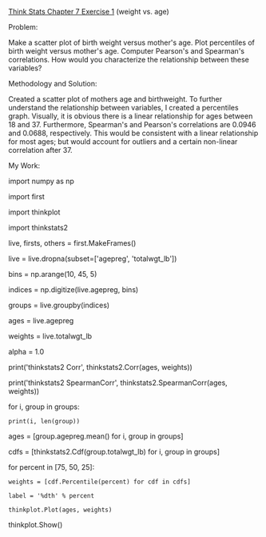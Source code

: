 [Think Stats Chapter 7 Exercise 1](http://greenteapress.com/thinkstats2/html/thinkstats2008.html#toc70) (weight vs. age)

Problem:

Make a scatter plot of birth weight versus mother's age.  Plot percentiles of birth weight versus mother's age.  Computer Pearson's and Spearman's correlations.  How would you characterize the relationship between these variables?


Methodology and Solution:

Created a scatter plot of mothers age and birthweight.  To further understand the relationship between variables, I created a percentiles graph.  Visually, it is obvious there is a linear relationship for ages between 18 and 37.  Furthermore, Spearman's and Pearson's correlations are 0.0946 and 0.0688, respectively.  This would be consistent with a linear relationship for most ages; but would account for outliers and a certain non-linear correlation after 37.

My Work:

import numpy as np

import first

import thinkplot

import thinkstats2


live, firsts, others = first.MakeFrames()

live = live.dropna(subset=['agepreg', 'totalwgt_lb'])

bins = np.arange(10, 45, 5)

indices = np.digitize(live.agepreg, bins)

groups = live.groupby(indices)



ages = live.agepreg

weights = live.totalwgt_lb

alpha = 1.0


print('thinkstats2 Corr', thinkstats2.Corr(ages, weights))

print('thinkstats2 SpearmanCorr', thinkstats2.SpearmanCorr(ages, weights))



for i, group in groups:

    print(i, len(group))
    
ages = [group.agepreg.mean() for i, group in groups]

cdfs = [thinkstats2.Cdf(group.totalwgt_lb) for i, group in groups]

for percent in [75, 50, 25]:

    weights = [cdf.Percentile(percent) for cdf in cdfs]
    
    label = '%dth' % percent
    
    thinkplot.Plot(ages, weights)
    
thinkplot.Show()
    

